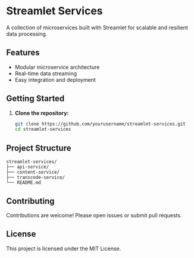 # Streamlet Services

A collection of microservices built with Streamlet for scalable and resilient data processing.

## Features

- Modular microservice architecture
- Real-time data streaming
- Easy integration and deployment

## Getting Started

1. **Clone the repository:**
    ```bash
    git clone https://github.com/yourusername/streamlet-services.git
    cd streamlet-services
    ```

## Project Structure

```
streamlet-services/
├── api-service/
├── content-service/
├── transcode-service/
└── README.md
```

## Contributing

Contributions are welcome! Please open issues or submit pull requests.

## License

This project is licensed under the MIT License.